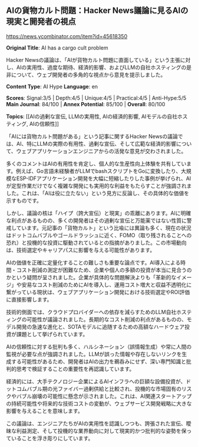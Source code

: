 ## AIの貨物カルト問題：Hacker News議論に見るAIの現実と開発者の視点

https://news.ycombinator.com/item?id=45618350

**Original Title**: AI has a cargo cult problem

Hacker Newsの議論は、「AIが貨物カルト問題に直面している」という主張に対し、AIの実用性、過度な期待、経済的影響、およびLLMの自社ホスティングの是非について、ウェブ開発者の多角的な視点から意見を提示しました。

**Content Type**: AI Hype
**Language**: en

**Scores**: Signal:3/5 | Depth:4/5 | Unique:4/5 | Practical:4/5 | Anti-Hype:5/5
**Main Journal**: 84/100 | **Annex Potential**: 85/100 | **Overall**: 80/100

**Topics**: [[AIの過剰な宣伝, LLMの実用性, AIの経済的影響, AIモデルの自社ホスティング, AIの信頼性]]

「AIには貨物カルト問題がある」という記事に関するHacker Newsの議論では、AI、特にLLMの実際の有用性、過剰な宣伝、そして広範な経済的影響について、ウェブアプリケーションエンジニアからの活発な意見が交わされました。

多くのコメントはAIの有用性を肯定し、個人的な生産性向上体験を共有しています。例えば、Go言語未経験者がLLMでbashスクリプトをGoに変換したり、大規模なESP-IDFアプリケーション開発を大幅に短縮したりした事例が挙げられ、AIが定型作業だけでなく複雑な開発にも実用的な利益をもたらすことが強調されました。これは、「AIは役に立たない」という見方に反論し、その具体的な価値を示すものです。

しかし、議論の核は「ハイプ（誇大宣伝）と現実」の乖離にあります。AIに明確な利点があるものの、多くの開発者はその過剰な宣伝と万能薬ではない性質に警戒しています。元記事の「貨物カルト」という比喩には異論も多く、現在の状況はドットコムバブルやゴールドラッシュに近く、FOMO（取り残されることへの恐れ）と投機的な投資に駆動されているとの指摘がありました。この市場動向は、技術選定やキャリアパスに影響を与える可能性があります。

AIの価値を正確に定量化することの難しさも重要な論点です。AI導入による時間・コスト削減の測定が困難なため、企業や個人の多額の投資が本当に見合うのかという疑問が呈されました。企業が具体的な問題解決よりも「革新的なイメージ」や安易なコスト削減のためにAIを導入し、運用コスト増大と収益不透明化に繋がっている現状は、ウェブアプリケーション開発における技術選定やROI評価に直接影響します。

技術的側面では、クラウドプロバイダーへの依存を減らすためのLLM自社ホスティングの可能性が議論されました。長期的なコスト削減の利点があるものの、モデル開発の急速な進化と、SOTAモデルに追随するための高額なハードウェア投資が課題として挙げられています。

AIの信頼性に対する批判も多く、ハルシネーション（誤情報生成）や常に人間の監視が必要な点が強調されました。LLMが誤った情報や存在しないリンクを生成する可能性があるため、開発者はAIの出力を鵜呑みにせず、深い専門知識と批判的思考で検証することの重要性を再認識しています。

経済的には、大手テクノロジー企業によるAIインフラへの巨額な設備投資が、ドットコムバブル期の光ファイバー過剰供給と比較され、投機的な市場固有のリスクやバブル崩壊の可能性に懸念が示されました。これは、AI関連スタートアップの持続可能性や将来的な技術コストの変動が、ウェブサービス開発戦略に大きな影響を与えることを意味します。

この議論は、エンジニアたちがAIの実用性を認識しつつも、誇張された宣伝、曖昧な利益測定、そして投機的な業界動向に対して現実的かつ批判的な姿勢を保っていることを浮き彫りにしています。